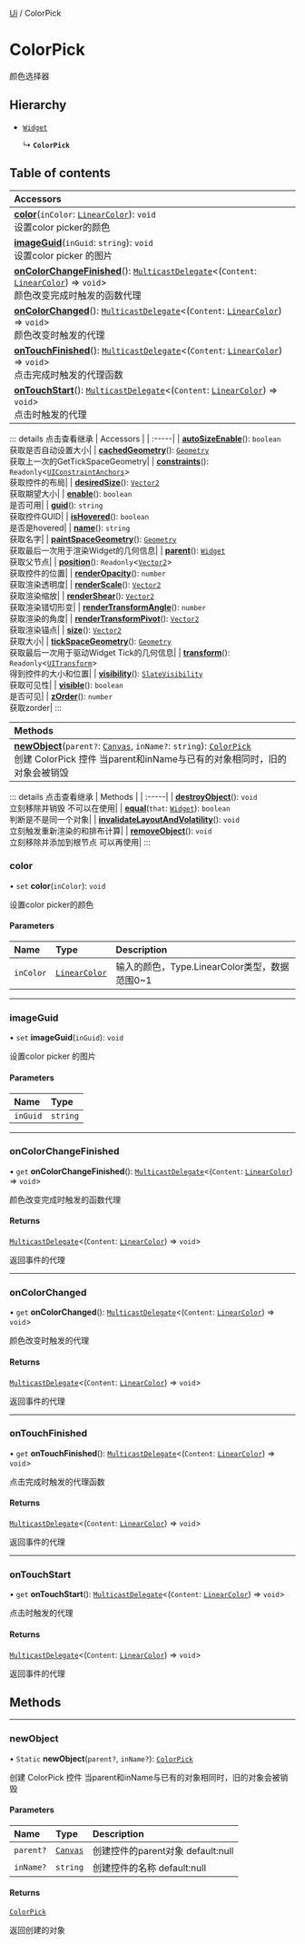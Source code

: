 [Ui](../groups/Core.Ui.md) / ColorPick

# ColorPick <Badge type="tip" text="Class" /> <Score text="ColorPick" />

颜色选择器

## Hierarchy

- [`Widget`](mw.Widget.md)

  ↳ **`ColorPick`**

## Table of contents

| Accessors |
| :-----|
| **[color](mw.ColorPick.md#color)**(`inColor`: [`LinearColor`](mw.LinearColor.md)): `void` <br> 设置color picker的颜色|
| **[imageGuid](mw.ColorPick.md#imageguid)**(`inGuid`: `string`): `void` <br> 设置color picker 的图片|
| **[onColorChangeFinished](mw.ColorPick.md#oncolorchangefinished)**(): [`MulticastDelegate`](mw.MulticastDelegate.md)<(`Content`: [`LinearColor`](mw.LinearColor.md)) => `void`\> <br> 颜色改变完成时触发的函数代理|
| **[onColorChanged](mw.ColorPick.md#oncolorchanged)**(): [`MulticastDelegate`](mw.MulticastDelegate.md)<(`Content`: [`LinearColor`](mw.LinearColor.md)) => `void`\> <br> 颜色改变时触发的代理|
| **[onTouchFinished](mw.ColorPick.md#ontouchfinished)**(): [`MulticastDelegate`](mw.MulticastDelegate.md)<(`Content`: [`LinearColor`](mw.LinearColor.md)) => `void`\> <br> 点击完成时触发的代理函数|
| **[onTouchStart](mw.ColorPick.md#ontouchstart)**(): [`MulticastDelegate`](mw.MulticastDelegate.md)<(`Content`: [`LinearColor`](mw.LinearColor.md)) => `void`\> <br> 点击时触发的代理|


::: details 点击查看继承
| Accessors |
| :-----|
| **[autoSizeEnable](mw.Widget.md#autosizeenable)**(): `boolean` <br> 获取是否自动设置大小|
| **[cachedGeometry](mw.Widget.md#cachedgeometry)**(): [`Geometry`](mw.Geometry.md) <br> 获取上一次的GetTickSpaceGeometry|
| **[constraints](mw.Widget.md#constraints)**(): `Readonly`<[`UIConstraintAnchors`](mw.UIConstraintAnchors.md)\> <br> 获取控件的布局|
| **[desiredSize](mw.Widget.md#desiredsize)**(): [`Vector2`](mw.Vector2.md) <br> 获取期望大小|
| **[enable](mw.Widget.md#enable)**(): `boolean` <br> 是否可用|
| **[guid](mw.Widget.md#guid)**(): `string` <br> 获取控件GUID|
| **[isHovered](mw.Widget.md#ishovered)**(): `boolean` <br> 是否是hovered|
| **[name](mw.Widget.md#name)**(): `string` <br> 获取名字|
| **[paintSpaceGeometry](mw.Widget.md#paintspacegeometry)**(): [`Geometry`](mw.Geometry.md) <br> 获取最后一次用于渲染Widget的几何信息|
| **[parent](mw.Widget.md#parent)**(): [`Widget`](mw.Widget.md) <br> 获取父节点|
| **[position](mw.Widget.md#position)**(): `Readonly`<[`Vector2`](mw.Vector2.md)\> <br> 获取控件的位置|
| **[renderOpacity](mw.Widget.md#renderopacity)**(): `number` <br> 获取渲染透明度|
| **[renderScale](mw.Widget.md#renderscale)**(): [`Vector2`](mw.Vector2.md) <br> 获取渲染缩放|
| **[renderShear](mw.Widget.md#rendershear)**(): [`Vector2`](mw.Vector2.md) <br> 获取渲染错切形变|
| **[renderTransformAngle](mw.Widget.md#rendertransformangle)**(): `number` <br> 获取渲染的角度|
| **[renderTransformPivot](mw.Widget.md#rendertransformpivot)**(): [`Vector2`](mw.Vector2.md) <br> 获取渲染锚点|
| **[size](mw.Widget.md#size)**(): [`Vector2`](mw.Vector2.md) <br> 获取大小|
| **[tickSpaceGeometry](mw.Widget.md#tickspacegeometry)**(): [`Geometry`](mw.Geometry.md) <br> 获取最后一次用于驱动Widget Tick的几何信息|
| **[transform](mw.Widget.md#transform)**(): `Readonly`<[`UITransform`](mw.UITransform.md)\> <br> 得到控件的大小和位置|
| **[visibility](mw.Widget.md#visibility)**(): [`SlateVisibility`](../enums/mw.SlateVisibility.md) <br> 获取可见性|
| **[visible](mw.Widget.md#visible)**(): `boolean` <br> 是否可见|
| **[zOrder](mw.Widget.md#zorder)**(): `number` <br> 获取zorder|
:::


| Methods |
| :-----|
| **[newObject](mw.ColorPick.md#newobject)**(`parent?`: [`Canvas`](mw.Canvas.md), `inName?`: `string`): [`ColorPick`](mw.ColorPick.md) <br> 创建 ColorPick 控件 当parent和inName与已有的对象相同时，旧的对象会被销毁|


::: details 点击查看继承
| Methods |
| :-----|
| **[destroyObject](mw.Widget.md#destroyobject)**(): `void` <br> 立刻移除并销毁 不可以在使用|
| **[equal](mw.Widget.md#equal)**(`that`: [`Widget`](mw.Widget.md)): `boolean` <br> 判断是不是同一个对象|
| **[invalidateLayoutAndVolatility](mw.Widget.md#invalidatelayoutandvolatility)**(): `void` <br> 立刻触发重新渲染的和排布计算|
| **[removeObject](mw.Widget.md#removeobject)**(): `void` <br> 立刻移除并添加到根节点 可以再使用|
:::


### color <Score text="color" /> 

• `set` **color**(`inColor`): `void` <Badge type="tip" text="client" />

设置color picker的颜色


#### Parameters

| Name | Type | Description |
| :------ | :------ | :------ |
| `inColor` | [`LinearColor`](mw.LinearColor.md) | 输入的颜色，Type.LinearColor类型，数据范围0~1 |


___

### imageGuid <Score text="imageGuid" /> 

• `set` **imageGuid**(`inGuid`): `void` <Badge type="tip" text="client" />

设置color picker 的图片


#### Parameters

| Name | Type |
| :------ | :------ |
| `inGuid` | `string` |


___

### onColorChangeFinished <Score text="onColorChangeFinished" /> 

• `get` **onColorChangeFinished**(): [`MulticastDelegate`](mw.MulticastDelegate.md)<(`Content`: [`LinearColor`](mw.LinearColor.md)) => `void`\> <Badge type="tip" text="client" />

颜色改变完成时触发的函数代理


#### Returns

[`MulticastDelegate`](mw.MulticastDelegate.md)<(`Content`: [`LinearColor`](mw.LinearColor.md)) => `void`\>

返回事件的代理

___

### onColorChanged <Score text="onColorChanged" /> 

• `get` **onColorChanged**(): [`MulticastDelegate`](mw.MulticastDelegate.md)<(`Content`: [`LinearColor`](mw.LinearColor.md)) => `void`\> <Badge type="tip" text="client" />

颜色改变时触发的代理


#### Returns

[`MulticastDelegate`](mw.MulticastDelegate.md)<(`Content`: [`LinearColor`](mw.LinearColor.md)) => `void`\>

返回事件的代理

___

### onTouchFinished <Score text="onTouchFinished" /> 

• `get` **onTouchFinished**(): [`MulticastDelegate`](mw.MulticastDelegate.md)<(`Content`: [`LinearColor`](mw.LinearColor.md)) => `void`\> <Badge type="tip" text="client" />

点击完成时触发的代理函数


#### Returns

[`MulticastDelegate`](mw.MulticastDelegate.md)<(`Content`: [`LinearColor`](mw.LinearColor.md)) => `void`\>

返回事件的代理

___

### onTouchStart <Score text="onTouchStart" /> 

• `get` **onTouchStart**(): [`MulticastDelegate`](mw.MulticastDelegate.md)<(`Content`: [`LinearColor`](mw.LinearColor.md)) => `void`\> <Badge type="tip" text="client" />

点击时触发的代理


#### Returns

[`MulticastDelegate`](mw.MulticastDelegate.md)<(`Content`: [`LinearColor`](mw.LinearColor.md)) => `void`\>

返回事件的代理


## Methods
___

### newObject <Score text="newObject" /> 

• `Static` **newObject**(`parent?`, `inName?`): [`ColorPick`](mw.ColorPick.md) <Badge type="tip" text="client" />

创建 ColorPick 控件 当parent和inName与已有的对象相同时，旧的对象会被销毁


#### Parameters

| Name | Type | Description |
| :------ | :------ | :------ |
| `parent?` | [`Canvas`](mw.Canvas.md) | 创建控件的parent对象 default:null |
| `inName?` | `string` | 创建控件的名称 default:null |

#### Returns

[`ColorPick`](mw.ColorPick.md)

返回创建的对象
